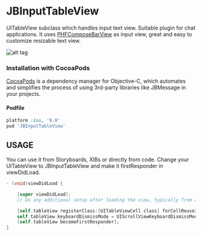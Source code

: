 # JBInputTableView
UITableView subclass which handles input text view. Suitable plugin for chat applications.
It uses [PHFComposeBarView](https://github.com/fphilipe/PHFComposeBarView) as input view, great and easy to customize resizable text view.

![alt tag](https://cloud.githubusercontent.com/assets/2537227/6373575/ed7ab498-bd0b-11e4-9028-5bc7af3fb639.PNG)

### Installation with CocoaPods

[CocoaPods](http://cocoapods.org) is a dependency manager for Objective-C, which automates and simplifies the process of using 3rd-party libraries like JBMessage in your projects.

#### Podfile

```ruby
platform :ios, '8.0'
pod 'JBInputTableView'
```

## USAGE
You can use it from Storyboards, XIBs or directly from code.
Change your UITableView to JBInputTableView and make it firstResponder in viewDidLoad.

```objective-c
- (void)viewDidLoad {

    [super viewDidLoad];
    // Do any additional setup after loading the view, typically from a nib.

    [self.tableView registerClass:[UITableViewCell class] forCellReuseIdentifier:@"CellIdentifier"];
    self.tableView.keyboardDismissMode = UIScrollViewKeyboardDismissModeInteractive;
    [self.tableView becomeFirstResponder];
}
```

